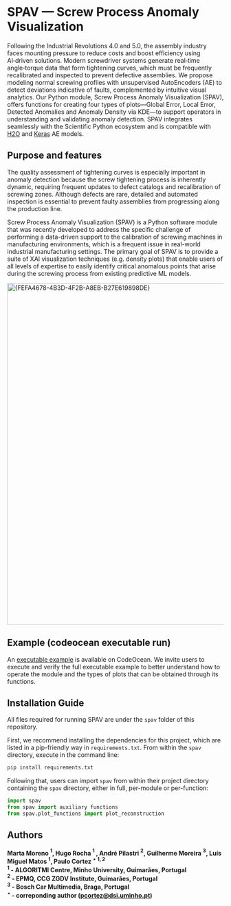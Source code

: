 # SPAV  — Screw Process Anomaly Visualization

Following the Industrial Revolutions 4.0 and 5.0, the assembly industry faces mounting pressure to reduce costs and boost efficiency using AI‑driven solutions. Modern screwdriver systems generate real‑time angle‑torque data that form tightening curves, which must be frequently recalibrated and inspected to prevent defective assemblies. We propose modeling normal screwing profiles with unsupervised AutoEncoders (AE) to detect deviations indicative of faults, complemented by intuitive visual analytics. Our Python module, Screw Process Anomaly Visualization (SPAV), offers functions for creating four types of plots—Global Error, Local Error, Detected Anomalies and Anomaly Density via KDE—to support operators in understanding and validating anomaly detection. SPAV integrates seamlessly with the Scientific Python ecosystem and is compatible with [H2O](https://docs.h2o.ai/h2o/latest-stable/h2o-py/docs/intro.html) and [Keras](https://keras.io/) AE models.  

## Purpose and features

The quality assessment of tightening curves is especially important in anomaly detection because the screw tightening process is inherently dynamic, requiring frequent updates to defect catalogs and recalibration of screwing zones. Although defects are rare, detailed and automated inspection is essential to prevent faulty assemblies from progressing along the production line.

Screw Process Anomaly Visualization (SPAV) is a Python software module that was recently developed to address the specific challenge of performing a data-driven support to the calibration of screwing machines in manufacturing environments, which is a frequent issue in real-world industrial manufacturing settings. The primary goal of SPAV is to provide a suite of XAI visualization techniques (e.g. density plots) that enable users of all levels of expertise to easily identify critical anomalous points that arise during the screwing process from existing predictive ML models.

<img width="1749" height="792" alt="{FEFA4678-4B3D-4F2B-A8EB-B27E619898DE}" src="https://github.com/user-attachments/assets/d81c207e-2639-427d-bd1f-9b9c495c6814" />

## Example (codeocean executable run)
An [executable example](https://doi.org/10.24433/CO.1214166.v1) is available on CodeOcean. We invite users to execute and verify the full executable example to better understand how to operate the module and the types of plots that can be obtained through its functions.

## Installation Guide

All files required for running SPAV are under the `spav` folder of this repository.

First, we recommend installing the dependencies for this project, which are listed in a pip-friendly way in `requirements.txt`. From within the `spav` directory, execute in the command line:

```cmd
pip install requirements.txt
```

Following that, users can import `spav` from within their project directory containing the `spav` directory, either in full, per-module or per-function:

```python
import spav
from spav import auxiliary functions
from spav.plot_functions import plot_reconstruction
```

## Authors
**Marta Moreno $^{1}$, Hugo Rocha $^{1}$ , André Pilastri $^{2}$, Guilherme Moreira $^{3}$, Luís Miguel Matos $^{1}$, Paulo Cortez $^{\star}$ $^{1,2}$\
$^{1}$ - ALGORITMI Centre, Minho University, Guimarães, Portugal\
$^{2}$ - EPMQ, CCG ZGDV Institute, Guimarães, Portugal\
$^{3}$ - Bosch Car Multimedia, Braga, Portugal\
$^{\star}$ - correponding author (pcortez@dsi.uminho.pt)**
